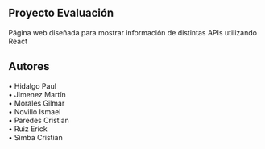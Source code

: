## Proyecto Evaluación
Página web diseñada para mostrar información de distintas APIs utilizando React
## Autores
• Hidalgo Paul <br>
• Jimenez Martín <br>
• Morales Gilmar <br>
• Novillo Ismael <br>
• Paredes Cristian <br>
• Ruiz Erick <br>
• Simba Cristian <br>
